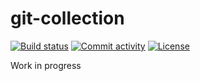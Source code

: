 # git-collection

[![Build status](https://github.com/diegocarloslima/git-collection/workflows/Build%20and%20Test/badge.svg)](https://github.com/diegocarloslima/git-collection/actions/workflows/build.yaml) [![Commit activity](https://img.shields.io/github/commit-activity/m/diegocarloslima/git-collection)](https://github.com/diegocarloslima/git-collection/pulse/monthly) [![License](https://img.shields.io/github/license/diegocarloslima/git-collection)](https://github.com/diegocarloslima/git-collection/blob/main/LICENSE)

Work in progress
